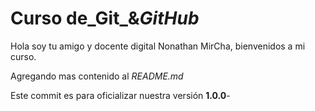 # Curso de_Git_&_GitHub_

Hola soy tu amigo y docente digital Nonathan MirCha, bienvenidos a mi curso.

Agregando mas contenido al _README.md_

Este commit es para oficializar nuestra versión **1.0.0**-